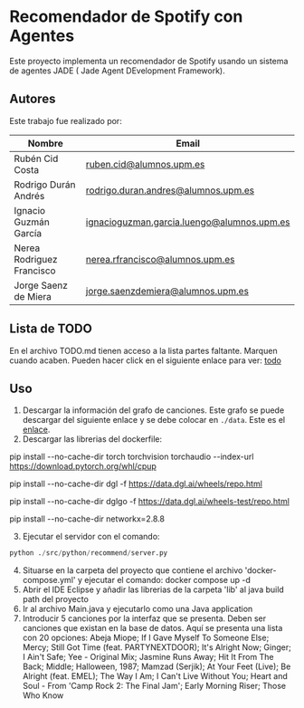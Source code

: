 # Recomendador de Spotify con Agentes

Este proyecto implementa un recomendador de Spotify usando un sistema de agentes JADE ( Jade Agent DEvelopment Framework). 

## Autores

Este trabajo fue realizado por:

| Nombre                    | Email                               |
|---------------------------|-------------------------------------|
| Rubén Cid Costa           | ruben.cid@alumnos.upm.es            |
| Rodrigo Durán Andrés      | rodrigo.duran.andres@alumnos.upm.es |
| Ignacio Guzmán García     | ignacioguzman.garcia.luengo@alumnos.upm.es|
| Nerea Rodriguez Francisco | nerea.rfrancisco@alumnos.upm.es     |
| Jorge Saenz de Miera      | jorge.saenzdemiera@alumnos.upm.es   |

## Lista de TODO
En el archivo TODO.md tienen acceso a la lista partes faltante. Marquen cuando acaben.
Pueden hacer click en el siguiente enlace para ver: [todo](./TODO.md)



## Uso 

1) Descargar la información del grafo de canciones. Este grafo se puede descargar del siguiente enlace y se debe colocar en `./data`. Este es el [enlace](https://upm365-my.sharepoint.com/:u:/g/personal/ruben_cid_alumnos_upm_es/ESyOC13tmgpFuG6VwIeqriEBsiPcyI5bPeeT6Qod3dRNWw?e=xlaFId).
2) Descargar las librerias del dockerfile:

pip install --no-cache-dir torch torchvision torchaudio --index-url https://download.pytorch.org/whl/cpup  

pip install --no-cache-dir dgl -f https://data.dgl.ai/wheels/repo.html

pip install --no-cache-dir dglgo -f https://data.dgl.ai/wheels-test/repo.html

pip install --no-cache-dir networkx=2.8.8

3) Ejecutar el servidor con el comando:
```python
python ./src/python/recommend/server.py
```

4) Situarse en la carpeta del proyecto que contiene el archivo 'docker-compose.yml' y ejecutar el comando: docker compose up -d
5) Abrir el IDE Eclipse y añadir las librerias de la carpeta 'lib' al java build path del proyecto
6) Ir al archivo Main.java y ejecutarlo como una Java application
7) Introducir 5 canciones por la interfaz que se presenta. Deben ser canciones que existan en la base de datos. Aquí se presenta una lista con 20 opciones:
Abeja Miope;
If I Gave Myself To Someone Else;
Mercy;
Still Got Time (feat. PARTYNEXTDOOR);
It's Alright Now;
Ginger;
I Ain't Safe;
Yee - Original Mix;
Jasmine Runs Away;
Hit It From The Back;
Middle;
Halloween, 1987;
Mamzad (Serjik);
At Your Feet (Live);
Be Alright (feat. EMEL);
The Way I Am;
I Can't Live Without You;
Heart and Soul - From 'Camp Rock 2: The Final Jam';
Early Morning Riser;
Those Who Know
